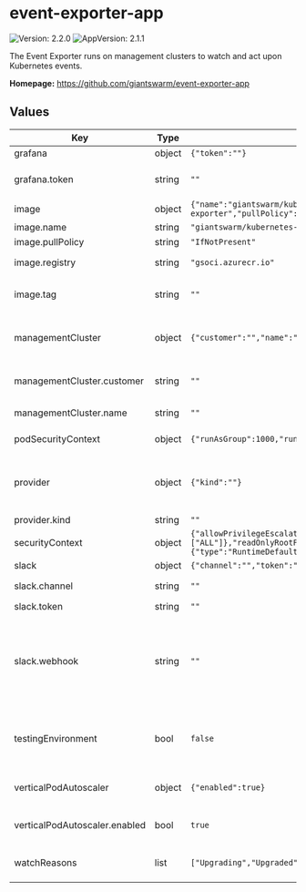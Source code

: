 # event-exporter-app

![Version: 2.2.0](https://img.shields.io/badge/Version-2.2.0-informational?style=flat-square) ![AppVersion: 2.1.1](https://img.shields.io/badge/AppVersion-2.1.1-informational?style=flat-square)

The Event Exporter runs on management clusters to watch and act upon Kubernetes events.

**Homepage:** <https://github.com/giantswarm/event-exporter-app>

## Values

| Key | Type | Default | Description |
|-----|------|---------|-------------|
| grafana | object | `{"token":""}` | Grafana settings. |
| grafana.token | string | `""` | Grafana authentication token. |
| image | object | `{"name":"giantswarm/kubernetes-event-exporter","pullPolicy":"IfNotPresent","registry":"gsoci.azurecr.io","tag":""}` | Image settings. |
| image.name | string | `"giantswarm/kubernetes-event-exporter"` | Image repository. |
| image.pullPolicy | string | `"IfNotPresent"` | Image pull policy. |
| image.registry | string | `"gsoci.azurecr.io"` | Overrides the image registry. |
| image.tag | string | `""` | Image tag. Defaults to `.Chart.AppVersion`. |
| managementCluster | object | `{"customer":"","name":""}` | Management cluster the event exporter is running in. |
| managementCluster.customer | string | `""` | Customer the management cluster belongs to. |
| managementCluster.name | string | `""` | Management cluster name. |
| podSecurityContext | object | `{"runAsGroup":1000,"runAsNonRoot":true,"runAsUser":1000,"seccompProfile":{"type":"RuntimeDefault"}}` | Pod Security Context. |
| provider | object | `{"kind":""}` | Provider of the management cluster the event exporter is running in. |
| provider.kind | string | `""` | Provider kind. |
| securityContext | object | `{"allowPrivilegeEscalation":false,"capabilities":{"drop":["ALL"]},"readOnlyRootFilesystem":true,"runAsGroup":1000,"runAsNonRoot":true,"runAsUser":1000,"seccompProfile":{"type":"RuntimeDefault"}}` | Container Security Context. |
| slack | object | `{"channel":"","token":"","webhook":""}` | Slack settings. |
| slack.channel | string | `""` | Slack channel to post to. |
| slack.token | string | `""` | Slack token. |
| slack.webhook | string | `""` | DEPRECATED: Slack webhook URL. Will be removed in a future release. Please use token and channel instead. |
| testingEnvironment | bool | `false` | If the management cluster the event exporter is running in is a testing environment. |
| verticalPodAutoscaler | object | `{"enabled":true}` | Vertical Pod Autoscaler settings. |
| verticalPodAutoscaler.enabled | bool | `true` | If Vertical Pod Autoscaler is enabled. |
| watchReasons | list | `["Upgrading","Upgraded"]` | Reasons for events to be exported. |
